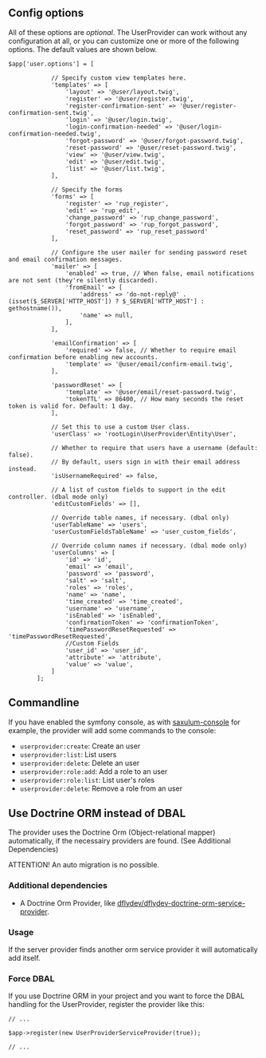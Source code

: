Config options
--------------

All of these options are _optional_.
The UserProvider can work without any configuration at all,
or you can customize one or more of the following options.
The default values are shown below.

```
$app['user.options'] = [

            // Specify custom view templates here.
            'templates' => [
                'layout' => '@user/layout.twig',
                'register' => '@user/register.twig',
                'register-confirmation-sent' => '@user/register-confirmation-sent.twig',
                'login' => '@user/login.twig',
                'login-confirmation-needed' => '@user/login-confirmation-needed.twig',
                'forgot-password' => '@user/forgot-password.twig',
                'reset-password' => '@user/reset-password.twig',
                'view' => '@user/view.twig',
                'edit' => '@user/edit.twig',
                'list' => '@user/list.twig',
            ],

            // Specify the forms
            'forms' => [
                'register' => 'rup_register',
                'edit' => 'rup_edit',
                'change_password' => 'rup_change_password',
                'forgot_password' => 'rup_forgot_password',
                'reset_password' => 'rup_reset_password'
            ],

            // Configure the user mailer for sending password reset and email confirmation messages.
            'mailer' => [
                'enabled' => true, // When false, email notifications are not sent (they're silently discarded).
                'fromEmail' => [
                    'address' => 'do-not-reply@' . (isset($_SERVER['HTTP_HOST']) ? $_SERVER['HTTP_HOST'] : gethostname()),
                    'name' => null,
                ],
            ],

            'emailConfirmation' => [
                'required' => false, // Whether to require email confirmation before enabling new accounts.
                'template' => '@user/email/confirm-email.twig',
            ],

            'passwordReset' => [
                'template' => '@user/email/reset-password.twig',
                'tokenTTL' => 86400, // How many seconds the reset token is valid for. Default: 1 day.
            ],

            // Set this to use a custom User class.
            'userClass' => 'rootLogin\UserProvider\Entity\User',

            // Whether to require that users have a username (default: false).
            // By default, users sign in with their email address instead.
            'isUsernameRequired' => false,

            // A list of custom fields to support in the edit controller. (dbal mode only)
            'editCustomFields' => [],

            // Override table names, if necessary. (dbal only)
            'userTableName' => 'users',
            'userCustomFieldsTableName' => 'user_custom_fields',

            // Override column names if necessary. (dbal mode only)
            'userColumns' => [
                'id' => 'id',
                'email' => 'email',
                'password' => 'password',
                'salt' => 'salt',
                'roles' => 'roles',
                'name' => 'name',
                'time_created' => 'time_created',
                'username' => 'username',
                'isEnabled' => 'isEnabled',
                'confirmationToken' => 'confirmationToken',
                'timePasswordResetRequested' => 'timePasswordResetRequested',
                //Custom Fields
                'user_id' => 'user_id',
                'attribute' => 'attribute',
                'value' => 'value',
            ]
        ];
```

Commandline
-----------

If you have enabled the symfony console, as with [saxulum-console](https://github.com/saxulum/saxulum-console) for example, the provider will add some commands to the console:

* `userprovider:create`: Create an user
* `userprovider:list`: List users
* `userprovider:delete`: Delete an user
* `userprovider:role:add`: Add a role to an user
* `userprovider:role:list`: List user's roles
* `userprovider:delete`: Remove a role from an user

Use Doctrine ORM instead of DBAL
--------------------------------

The provider uses the Doctrine Orm (Object-relational mapper) automatically, if the necessairy providers are found. (See Additional Dependencies)

ATTENTION! An auto migration is no possible.

### Additional dependencies

* A Doctrine Orm Provider, like [dflydev/dflydev-doctrine-orm-service-provider](https://github.com/dflydev/dflydev-doctrine-orm-service-provider).

### Usage

If the server provider finds another orm service provider it will automatically add itself.

### Force DBAL

If you use Doctrine ORM in your project and you want to force the DBAL handling for the UserProvider, register the provider like this:

```
// ...

$app->register(new UserProviderServiceProvider(true));

// ...
```